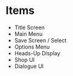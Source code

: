 # Items
- Title Screen
- Main Menu
- Save Screen / Select
- Options Menu
- Heads-Up Display
- Shop UI
- Dialogue UI